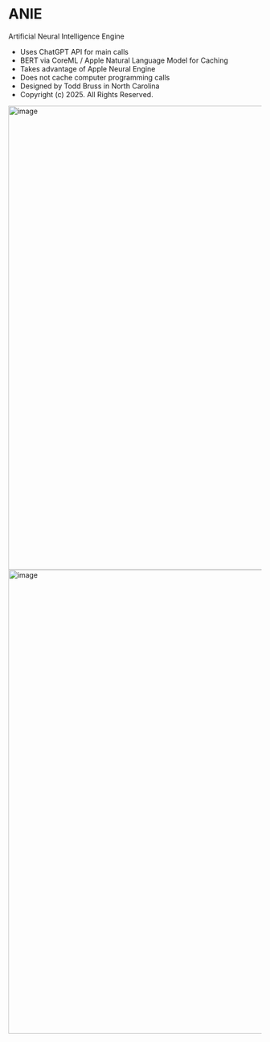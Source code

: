 # ANIE
 Artificial Neural Intelligence Engine

- Uses ChatGPT API for main calls
- BERT via CoreML / Apple Natural Language Model for Caching
- Takes advantage of Apple Neural Engine
- Does not cache computer programming calls
- Designed by Todd Bruss in North Carolina
- Copyright (c) 2025. All Rights Reserved.

<img width="924" alt="image" src="https://github.com/user-attachments/assets/ccc2ef9f-eab9-4cf3-9229-7ee7cae511de" />
<img width="924" alt="image" src="https://github.com/user-attachments/assets/4300dabf-0e35-4f6c-8f6f-187d89d516e4" />
